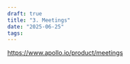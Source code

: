 ```yaml
---
draft: true
title: "3. Meetings"
date: "2025-06-25"
tags: 
---
```

https://www.apollo.io/product/meetings